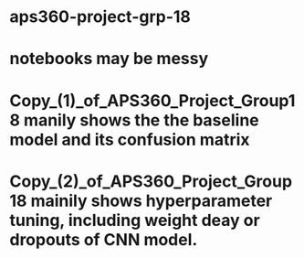 # aps360-project-grp-18

# notebooks may be messy

# Copy_(1)_of_APS360_Project_Group18    manily shows the the baseline model and its confusion matrix
# Copy_(2)_of_APS360_Project_Group18    mainily shows hyperparameter tuning, including weight deay or dropouts of CNN model.
# 

